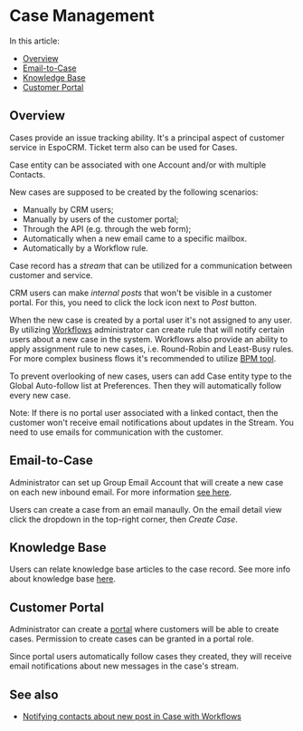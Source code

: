 # Case Management

In this article:

* [Overview](#overview)
* [Email-to-Case](#email-to-case)
* [Knowledge Base](#knowledge-base)
* [Customer Portal](#customer-portal)


## Overview

Cases provide an issue tracking ability. It's a principal aspect of customer service in EspoCRM. Ticket term also can be used for Cases.

Case entity can be associated with one Account and/or with multiple Contacts.

New cases are supposed to be created by the following scenarios:

* Manually by CRM users;
* Manually by users of the customer portal;
* Through the API (e.g. through the web form);
* Automatically when a new email came to a specific mailbox.
* Automatically by a Workflow rule.

Case record has a *stream* that can be utilized for a communication between customer and service. 

CRM users can make *internal posts* that won't be visible in a customer portal. For this, you need to click the lock icon next to *Post* button.

When the new case is created by a portal user it's not assigned to any user. By utilizing [Workflows](https://github.com/espocrm/documentation/blob/master/administration/workflows.md) administrator can create rule that will notify certain users about a new case in the system. Workflows also provide an ability to apply assignment rule to new cases, i.e. Round-Robin and Least-Busy rules. For more complex business flows it's recommended to utilize [BPM tool](../administration/bpm.md).

To prevent overlooking of new cases, users can add Case entity type to the Global Auto-follow list at Preferences. Then they will automatically follow every new case.

Note: If there is no portal user associated with a linked contact, then the customer won't receive email notifications about updates in the Stream. You need to use emails for communication with the customer.

## Email-to-Case

Administrator can set up Group Email Account that will create a new case on each new inbound email. For more information [see here](../administration/emails.md).

Users can create a case from an email manaully. On the email detail view click the dropdown in the top-right corner, then *Create Case*.

## Knowledge Base

Users can relate knowledge base articles to the case record. See more info about knowledge base [here](knowledge-base.md). 

## Customer Portal

Administrator can create a [portal](../administration/portal.md) where customers will be able to create cases. Permission to create cases can be granted in a portal role.

Since portal users automatically follow cases they created, they will receive email notifications about new messages in the case's stream.

## See also

* [Notifying contacts about new post in Case with Workflows](https://www.espocrm.com/blog/notifying-contacts-about-new-post-in-case-with-workflows/)
